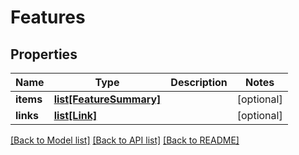 # Features

## Properties
Name | Type | Description | Notes
------------ | ------------- | ------------- | -------------
**items** | [**list[FeatureSummary]**](FeatureSummary.md) |  | [optional] 
**links** | [**list[Link]**](Link.md) |  | [optional] 

[[Back to Model list]](../README.md#documentation-for-models) [[Back to API list]](../README.md#documentation-for-api-endpoints) [[Back to README]](../README.md)

